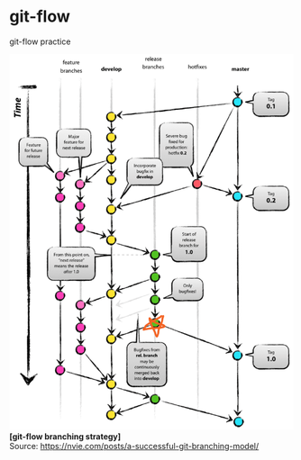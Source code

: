 # git-flow
git-flow practice

![git-flow branching strategy](imgs/git_flow_release3.png) 
**[git-flow branching strategy]**  
Source: https://nvie.com/posts/a-successful-git-branching-model/  